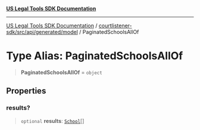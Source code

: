 [**US Legal Tools SDK Documentation**](../../../../../../README.md)

***

[US Legal Tools SDK Documentation](../../../../../../README.md) / [courtlistener-sdk/src/api/generated/model](../README.md) / PaginatedSchoolsAllOf

# Type Alias: PaginatedSchoolsAllOf

> **PaginatedSchoolsAllOf** = `object`

## Properties

### results?

> `optional` **results**: [`School`](../interfaces/School.md)[]
